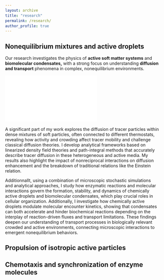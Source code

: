 ```yaml
---
layout: archive
title: "research"
permalink: /research/
author_profile: true
---
```



## Nonequilibrium mixtures and active droplets

Our research investigates the physics of **active soft matter systems** and **biomolecular condensates,** with a strong focus on understanding **diffusion and transport** phenomena in complex, nonequilibrium environments. 

![alt text](files/tracer_diff_in_noneq_mixtures.pdf "Title")

A significant part of my work explores the diffusion of tracer particles within dense mixtures of soft particles, often connected to different thermostats, revealing how activity and crowding affect tracer mobility and challenge classical diffusion theories. I develop analytical frameworks based on linearized density field theories and path-integral methods that accurately describe tracer diffusion in these heterogeneous and active media. My results also highlight the impact of nonreciprocal interactions on diffusion enhancement and the breakdown of traditional relations like the Einstein relation.

Additionnallt, using a combination of microscopic stochastic simulations and analytical approaches, I study how enzymatic reactions and molecular interactions govern the formation, stability, and dynamics of chemically active droplets and biomolecular condensates, which play crucial roles in cellular organization.  Additionally, I investigate how chemically active droplets modulate molecular encounter kinetics, showing that condensates can both accelerate and hinder biochemical reactions depending on the interplay of reaction-driven fluxes and transport limitations. These findings deepen our understanding of transport processes in biologically relevant crowded and active environments, connecting microscopic interactions to emergent nonequilibrium behaviors.


## Propulsion of isotropic active particles



## Chemotaxis and synchronization of enzyme molecules



